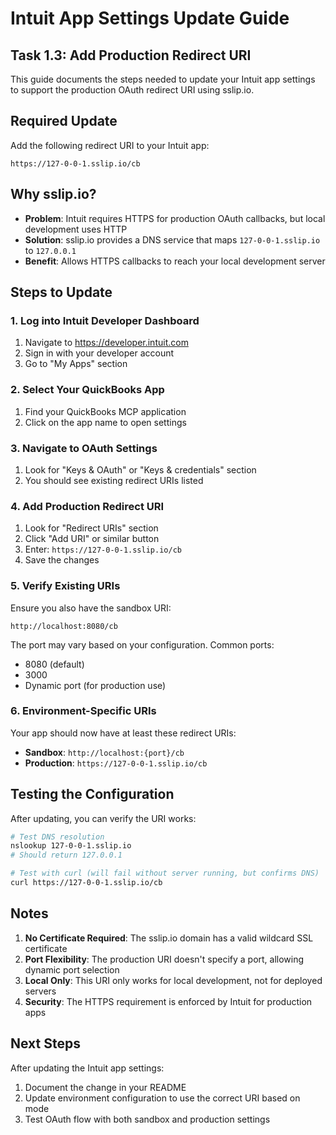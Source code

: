# Intuit App Settings Update Guide

## Task 1.3: Add Production Redirect URI

This guide documents the steps needed to update your Intuit app settings to support the production OAuth redirect URI using sslip.io.

## Required Update

Add the following redirect URI to your Intuit app:
```
https://127-0-0-1.sslip.io/cb
```

## Why sslip.io?

- **Problem**: Intuit requires HTTPS for production OAuth callbacks, but local development uses HTTP
- **Solution**: sslip.io provides a DNS service that maps `127-0-0-1.sslip.io` to `127.0.0.1`
- **Benefit**: Allows HTTPS callbacks to reach your local development server

## Steps to Update

### 1. Log into Intuit Developer Dashboard
1. Navigate to https://developer.intuit.com
2. Sign in with your developer account
3. Go to "My Apps" section

### 2. Select Your QuickBooks App
1. Find your QuickBooks MCP application
2. Click on the app name to open settings

### 3. Navigate to OAuth Settings
1. Look for "Keys & OAuth" or "Keys & credentials" section
2. You should see existing redirect URIs listed

### 4. Add Production Redirect URI
1. Look for "Redirect URIs" section
2. Click "Add URI" or similar button
3. Enter: `https://127-0-0-1.sslip.io/cb`
4. Save the changes

### 5. Verify Existing URIs
Ensure you also have the sandbox URI:
```
http://localhost:8080/cb
```

The port may vary based on your configuration. Common ports:
- 8080 (default)
- 3000
- Dynamic port (for production use)

### 6. Environment-Specific URIs

Your app should now have at least these redirect URIs:
- **Sandbox**: `http://localhost:{port}/cb`
- **Production**: `https://127-0-0-1.sslip.io/cb`

## Testing the Configuration

After updating, you can verify the URI works:

```bash
# Test DNS resolution
nslookup 127-0-0-1.sslip.io
# Should return 127.0.0.1

# Test with curl (will fail without server running, but confirms DNS)
curl https://127-0-0-1.sslip.io/cb
```

## Notes

1. **No Certificate Required**: The sslip.io domain has a valid wildcard SSL certificate
2. **Port Flexibility**: The production URI doesn't specify a port, allowing dynamic port selection
3. **Local Only**: This URI only works for local development, not for deployed servers
4. **Security**: The HTTPS requirement is enforced by Intuit for production apps

## Next Steps

After updating the Intuit app settings:
1. Document the change in your README
2. Update environment configuration to use the correct URI based on mode
3. Test OAuth flow with both sandbox and production settings
